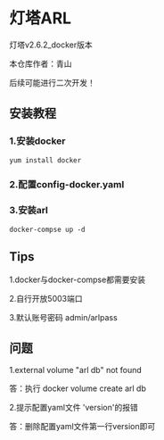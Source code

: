 # 灯塔ARL
灯塔v2.6.2_docker版本

本仓库作者：青山

后续可能进行二次开发！

## 安装教程

### 1.安装docker

```shell
yum install docker
```

### 2.配置config-docker.yaml


### 3.安装arl

```shell
docker-compse up -d
```

## Tips

1.docker与docker-compse都需要安装

2.自行开放5003端口

3.默认账号密码 admin/arlpass

## 问题
1.external volume "arl db" not found

答：执行 docker volume create arl db

2.提示配置yaml文件 'version'的报错

答：删除配置yaml文件第一行version即可


